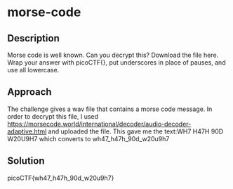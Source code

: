 # morse-code

## Description

Morse code is well known. Can you decrypt this?
Download the file here.
Wrap your answer with picoCTF{}, put underscores in place of pauses, and use all lowercase.

## Approach
The challenge gives a wav file that contains a morse code message.
In order to decrypt this file, I used https://morsecode.world/international/decoder/audio-decoder-adaptive.html and uploaded the file.
This gave me the text:WH7 H47H 90D W20U9H7 which converts to wh47_h47h_90d_w20u9h7

## Solution
picoCTF{wh47_h47h_90d_w20u9h7}


